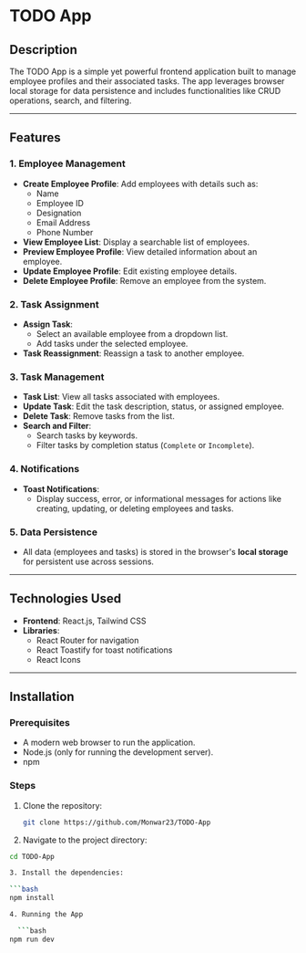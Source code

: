 # TODO App

## Description
The TODO App is a simple yet powerful frontend application built to manage employee profiles and their associated tasks. The app leverages browser local storage for data persistence and includes functionalities like CRUD operations, search, and filtering.

---

## Features

### 1. Employee Management
- **Create Employee Profile**: Add employees with details such as:
  - Name
  - Employee ID
  - Designation
  - Email Address
  - Phone Number
- **View Employee List**: Display a searchable list of employees.
- **Preview Employee Profile**: View detailed information about an employee.
- **Update Employee Profile**: Edit existing employee details.
- **Delete Employee Profile**: Remove an employee from the system.

### 2. Task Assignment
- **Assign Task**:
  - Select an available employee from a dropdown list.
  - Add tasks under the selected employee.
- **Task Reassignment**: Reassign a task to another employee.

### 3. Task Management
- **Task List**: View all tasks associated with employees.
- **Update Task**: Edit the task description, status, or assigned employee.
- **Delete Task**: Remove tasks from the list.
- **Search and Filter**:
  - Search tasks by keywords.
  - Filter tasks by completion status (`Complete` or `Incomplete`).

### 4. Notifications
- **Toast Notifications**:
  - Display success, error, or informational messages for actions like creating, updating, or deleting employees and tasks.

### 5. Data Persistence
- All data (employees and tasks) is stored in the browser's **local storage** for persistent use across sessions.

---

## Technologies Used
- **Frontend**: React.js, Tailwind CSS
- **Libraries**:
  - React Router for navigation
  - React Toastify for toast notifications
  - React Icons

---

## Installation

### Prerequisites
- A modern web browser to run the application.
- Node.js (only for running the development server).
- npm

### Steps
1. Clone the repository:
   ```bash
   git clone https://github.com/Monwar23/TODO-App

 2. Navigate to the project directory:

   ```bash
   cd TODO-App

3. Install the dependencies:

   ```bash
   npm install

4. Running the App

     ```bash
   npm run dev  

